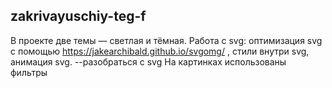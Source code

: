 ## zakrivayuschiy-teg-f

В проекте две темы — светлая и тёмная.
Работа с svg: оптимизация svg с помощью  https://jakearchibald.github.io/svgomg/ ,
 стили внутри svg, анимация svg.
--разобраться с svg
На картинках использованы фильтры
